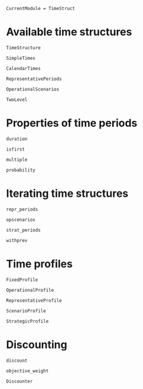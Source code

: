 ```@meta
CurrentModule = TimeStruct
```

# Available time structures

```@docs
TimeStructure
```

```@docs
SimpleTimes
```

```@docs
CalendarTimes
```

```@docs
RepresentativePeriods
```

```@docs
OperationalScenarios
```

```@docs
TwoLevel
```

# Properties of time periods

```@docs
duration
```


```@docs
isfirst
```

```@docs
multiple
```


```@docs
probability
```

# Iterating time structures

```@docs
repr_periods
```

```@docs
opscenarios
```

```@docs
strat_periods
```

```@docs
withprev
```


# Time profiles

```@docs
FixedProfile
```

```@docs
OperationalProfile
```

```@docs
RepresentativeProfile
```

```@docs
ScenarioProfile
```

```@docs
StrategicProfile
```

# Discounting

```@docs
discount
```

```@docs
objective_weight
```

```@docs
Discounter
```
